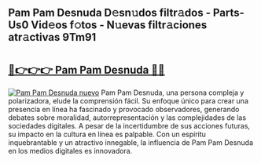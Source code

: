 ## Pam Pam Desnuda D𝚎sn𝚞dos filtr𝚊dos - Parts-Us0 Vid𝚎os f𝚘tos - N𝚞evas filtr𝚊ciones atr𝚊ctivas 9Tm91

# <h2><a href="http://mbbcyw3.tromn.icu/?c=Pam+Pam+Desnuda">🔗👉👉👉 Pam Pam Desnuda 🔗🔗</a></h2>

[![Pam Pam Desnuda nuevo](https://i.imgur.com/pEAQMta.gif)](http://mbbcyw3.tromn.icu/?c=Pam+Pam+Desnuda)
Pam Pam Desnuda, una persona compleja y polarizadora, elude la comprensión fácil. Su enfoque único para crear una presencia en línea ha fascinado y provocado observadores, generando debates sobre moralidad, autorrepresentación y las complejidades de las sociedades digitales. A pesar de la incertidumbre de sus acciones futuras, su impacto en la cultura en línea es palpable. Con un espíritu inquebrantable y un atractivo innegable, la influencia de Pam Pam Desnuda en los medios digitales es innovadora.
